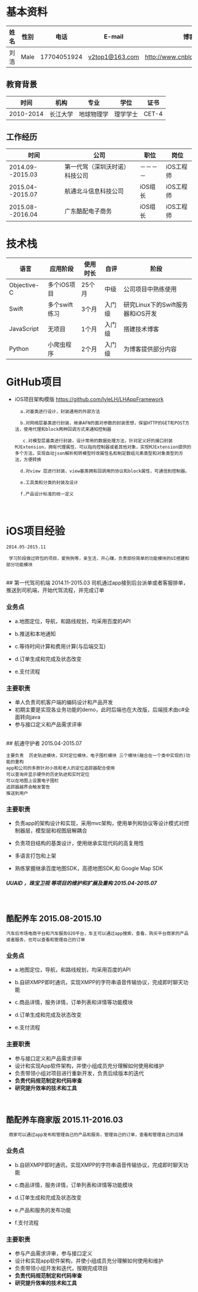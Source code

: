 # 基本资料


| 姓名 | 性别 |电话 |E-mail |博客
|----------|----------|----------|----------|----------|
|  刘浩 |  Male |17704051924|v2top1@163.com|http://www.cnblogs.com/lyleLH

##  教育背景
| 时间 | 机构 |专业|学位|证书
|----------|----------|----------|----------|----------|
|  2010-2014 |  长江大学|地球物理学|理学学士| CET-4

##  工作经历
| 时间 | 公司 |职位|岗位
|----------|----------|----------|----------|
|  2014.09--2015.03 | 第一代驾（深圳沃时诺）科技公司|－－－－|iOS工程师
|  2015.04--2015.07 | 航通北斗信息科技公司|iOS组长|iOS工程师
|  2015.08--2016.04| 广东酷配电子商务|iOS组长|iOS工程师


# 技术栈
| 语言 | 应用阶段 |使用时长|自评|阶段
|----------|----------|----------|----------|--------|
|  Objective-C | 多个iOS项目|25个月|中级|公司项目中熟练使用
|  Swift | 多个swift练习|3个月|入门级|研究Linux下的Swift服务器和iOS开发
|  JavaScript| 无项目|1个月|入门级|搭建技术博客
|  Python|	小爬虫程序|2个月|入门级|为博客提供部分内容



# GitHub项目

	
- iOS项目架构模版 <https://github.com/lyleLH/LHAppFramework>  

		a.对基类进行设计，封装通用的外部方法
		
		b.对网络层基类进行封装，继承AFN的面对参数的封装思想，保留HTTP的GET和POST方法，使用代理和block两种回调方式来通知控制器

		 c.对模型层基类进行封装，设计常用的数据处理方法，针对定义好的接口封装MJExtension，拥有代理属性，可以指向控制器或者其他对象，实现MJExtension提供的多个方法，实现自动json解析和转模型时改属性名和制定数组元素类型和对象类型的方法，方便转换
		 
		d.对view 层进行封装，view基类拥有回调用的协议和block属性，可通信到控制器。
		
		e.工具类和分类的封装及设计
		
		f.产品设计标准的统一定义

<br/>




	
	


# iOS项目经验
	2014.05-2015.11
	
	 学习阶段做过转包的项目，爱狗狗等，亲生活，开心赚，负责部份简单的功能模块的UI搭建和部分功能模块 
<br/>
## 第一代驾司机端  2014.11-2015.03
	 司机通过app接到后台派单或者客服排单，推送到司机端，开始代驾流程，并完成订单

### 业务点   

- a.地图定位，导航，和路线规划，均采用百度的API

- b.推送和本地通知

- c.等待时间计算和费用计算(与后端交互)

- d.订单生成和完成及状态改变

- e.支付流程

### 主要职责

- 单人负责司机客户端的编码设计和产品开发
- 初期主要是实现各业务功能的demo，此时后端也在大改版，后端技术由c#全面转向java
- 参与接口定义和产品需求评审

<br/>
## 航通守护者 2015.04-2015.07
	  
	主要负责  历史轨迹模块，实时定位模块，电子围栏模块 三个模块(融合在一个类中实现的)功能的重构   
	app和公司的多款针对小孩和老人的定位追踪器配合使用
	可以查询并显示硬件的历史轨迹和实时定位
	可以在地图上设置电子围栏
	追踪器越界会触发警告
	推送到用户

### 主要职责  
- 负责app的架构设计和实现，采用mvc架构，使用单列和协议等设计模式对控制器层，模型层和视图层解耦合

- 负责项目结构的基类设计，使用继承实现代码的高复用性

- 多语言打包和上架

- 熟练掌握继承百度地图SDK，高德地图SDK,和 Google Map SDK
	
#####	UUAID ，珠宝卫视 等项目的维护和扩展及重构 2015.04-2015.07
<br/>

## 酷配养车  2015.08-2015.10

	汽车后市场电商平台和汽车服务O2O平台，车主可以通过app搜索，查看，购买平台商家的产品或者服务，也可以查看和管理自己的订单

### 业务点    

- a.地图定位，导航，和路线规划，均采用百度的API

- b.自研XMPP即时通讯，实现XMPP的字符串语音传输协议，完成即时聊天功能

- c.商品详情，服务详情，订单列表和详情等功能模块

- d.订单生成和完成及状态改变

- e.支付流程

### 主要职责

- 参与接口定义和产品需求评审
- 设计和实现App软件架构，并使小组成员充分理解如何使用和维护
- 负责带领小组对项目进行重新开发，负责后续版本的迭代
- **负责代码规范制定和代码审查**
- **研究提升效率的技术和工具**

<br/>

## 酷配养车商家版  2015.11-2016.03
	 商家可以通过app发布和管理自己的产品和服务，管理自己的订单，查看和管理自己的店铺

### 业务点   


- b.自研XMPP即时通讯，实现XMPP的字符串语音传输协议，完成即时聊天功能

- c.商品详情，服务详情，订单列表和详情等功能模块

- d.订单生成和完成及状态改变

- e.产品和服务的发布功能

- f.支付流程

### 主要职责

- 参与产品需求评审，参与接口定义
- 设计和实现app软件架构，并使小组成员充分理解如何使用和维护
- 负责带领小组开发和迭代，按期完成项目
- **负责代码规范制定和代码审查**
- **研究提升效率的技术和工具**



